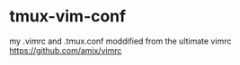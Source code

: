 # tmux-vim-conf
my .vimrc and .tmux.conf moddified from the ultimate vimrc https://github.com/amix/vimrc
